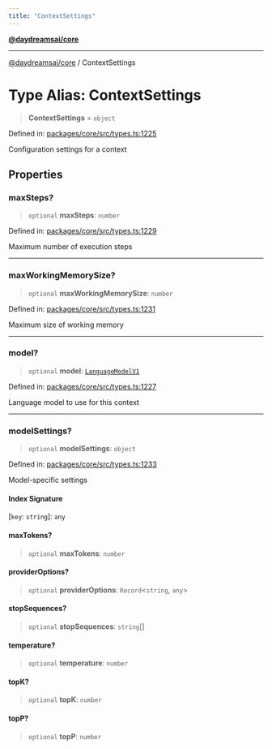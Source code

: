 ```yaml
---
title: "ContextSettings"
---
```


[**@daydreamsai/core**](./api-reference.md)

***

[@daydreamsai/core](./api-reference.md) / ContextSettings

# Type Alias: ContextSettings

> **ContextSettings** = `object`

Defined in: [packages/core/src/types.ts:1225](https://github.com/dojoengine/daydreams/blob/cade502c379b7b9e103832026447c86310638fce/packages/core/src/types.ts#L1225)

Configuration settings for a context

## Properties

### maxSteps?

> `optional` **maxSteps**: `number`

Defined in: [packages/core/src/types.ts:1229](https://github.com/dojoengine/daydreams/blob/cade502c379b7b9e103832026447c86310638fce/packages/core/src/types.ts#L1229)

Maximum number of execution steps

***

### maxWorkingMemorySize?

> `optional` **maxWorkingMemorySize**: `number`

Defined in: [packages/core/src/types.ts:1231](https://github.com/dojoengine/daydreams/blob/cade502c379b7b9e103832026447c86310638fce/packages/core/src/types.ts#L1231)

Maximum size of working memory

***

### model?

> `optional` **model**: [`LanguageModelV1`](./LanguageModelV1.md)

Defined in: [packages/core/src/types.ts:1227](https://github.com/dojoengine/daydreams/blob/cade502c379b7b9e103832026447c86310638fce/packages/core/src/types.ts#L1227)

Language model to use for this context

***

### modelSettings?

> `optional` **modelSettings**: `object`

Defined in: [packages/core/src/types.ts:1233](https://github.com/dojoengine/daydreams/blob/cade502c379b7b9e103832026447c86310638fce/packages/core/src/types.ts#L1233)

Model-specific settings

#### Index Signature

\[`key`: `string`\]: `any`

#### maxTokens?

> `optional` **maxTokens**: `number`

#### providerOptions?

> `optional` **providerOptions**: `Record`\<`string`, `any`\>

#### stopSequences?

> `optional` **stopSequences**: `string`[]

#### temperature?

> `optional` **temperature**: `number`

#### topK?

> `optional` **topK**: `number`

#### topP?

> `optional` **topP**: `number`
